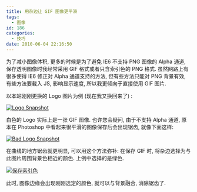 ```yaml
---
title: 用杂边让 GIF 图像更平滑
tags:
  - 图像
id: 186
categories:
  - 技巧
date: 2010-06-04 22:16:50
---
```


为了减小图像体积, 更多的时候是为了避免 IE6 不支持 PNG 图像的 Alpha 通道, 保存透明图像时我经常采用 GIF 格式或者只含索引色的 PNG 格式. 虽然网路上有很多使得 IE6 修正对 Alpha 通道支持的方法, 但有些方法只能对 PNG 背景有效, 有些方法要载入 JS, 影响显示速度, 所以我更倾向于直接使用 GIF 图片.

以本站刚刚更换的 Logo 图片为例 (现在我又换回来了) :

[![Logo Snapshot](//img.beamnote.com/2010/logosnap.jpg)](//img.beamnote.com/2010/logosnap.jpg)<!-- more -->

白色的 Logo 实际上是一张 GIF 图像. 也许您会疑问, 由于不支持 Alpha 通道, 原本在 Photoshop 中看起来很平滑的图像保存后会出现锯齿, 就像下面这样:

[![Bad Logo Snapshot](//img.beamnote.com/2010/logobadsnap.jpg)](//img.beamnote.com/2010/logobadsnap.jpg)

在曲线的地方锯齿就更明显, 可以用这个方法弥补: 在保存 GIF 时, 将杂边选择为与此图片周围背景色相近的颜色. 上例中选择的是绿色.

[![保存索引色](//img.beamnote.com/2010/saveindex.png)](//img.beamnote.com/2010/saveindex.png)

此时, 图像边缘会出现刚刚选定的颜色, 就可以与背景融合, 消除锯齿了.

